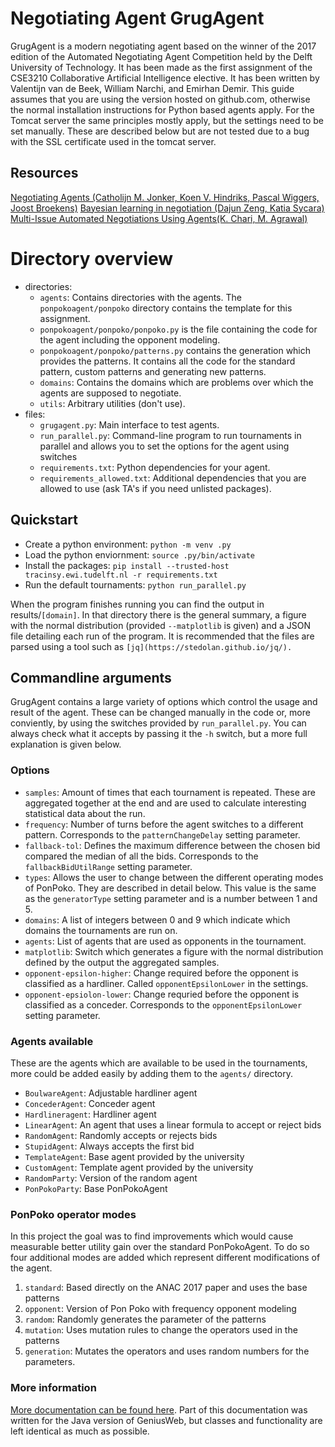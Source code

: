 # Negotiating Agent GrugAgent

GrugAgent is a modern negotiating agent based on the winner of
the 2017 edition of the Automated Negotiating Agent Competition held
by the Delft University of Technology. It has been made as the first
assignment of the CSE3210 Collaborative Artificial Intelligence
elective. It has been written by Valentijn van de Beek, William
Narchi, and Emirhan Demir. This guide assumes that you are using
the version hosted on github.com, otherwise the normal installation
instructions for Python based agents apply. For the Tomcat server
the same principles mostly apply, but the settings need to be set
manually. These are described below but are not tested due to a bug
with the SSL certificate used in the tomcat server.

## Resources

[Negotiating Agents (Catholijn M. Jonker, Koen V. Hindriks, Pascal Wiggers, Joost Broekens)](https://www.semanticscholar.org/paper/Negotiating-Agents-Jonker-Hindriks/34081e82d0575854fcbadd3d31183d3fafcab67f)
[Bayesian learning in negotiation (Dajun Zeng, Katia Sycara)](https://www.semanticscholar.org/paper/Bayesian-learning-in-negotiation-Zeng-Sycara/3146e6b8fa9470749397c2bff1d5f8910ef47a90)
[Multi-Issue Automated Negotiations Using Agents(K. Chari, M. Agrawal)](https://www.semanticscholar.org/paper/Multi-Issue-Automated-Negotiations-Using-Agents-Chari-Agrawal/50044ef3ed085117a25988d654261fc2cf7475e1)

# Directory overview

- directories:
    - `agents`: Contains directories with the agents. The
      `ponpokoagent/ponpoko` directory contains the template for this
      assignment.
	- `ponpokoagent/ponpoko/ponpoko.py` is the file containing the
      code for the agent including the opponent modeling.
	- `ponpokoagent/ponpoko/patterns.py` contains the generation which
      provides the patterns. It contains all the code for the standard
	  pattern, custom patterns and generating new patterns.
    - `domains`: Contains the domains which are problems over which
      the agents are supposed to negotiate.
    - `utils`: Arbitrary utilities (don't use).
- files:
    - `grugagent.py`: Main interface to test agents.
	- `run_parallel.py`: Command-line program to run
      tournaments in parallel and allows you to set the options for
      the agent using switches
    - `requirements.txt`: Python dependencies for your agent.
    - `requirements_allowed.txt`: Additional dependencies that you are
      allowed to use (ask TA's if you need unlisted packages).

## Quickstart
- Create a python environment: `python -m venv .py`
- Load the python enviornment: `source .py/bin/activate`
- Install the packages: `pip install --trusted-host tracinsy.ewi.tudelft.nl -r requirements.txt`
- Run the default tournaments: `python run_parallel.py`

When the program finishes running you can find the output in
results/`[domain]`. In that directory there is the general summary, a
figure with the normal distribution (provided `--matplotlib` is given)
and a JSON file detailing each run of the program. It is recommended
that the files are parsed using a tool such as
`[jq](https://stedolan.github.io/jq/).`

## Commandline arguments
GrugAgent contains a large variety of options which control the usage
and result of the agent. These can be changed manually in the code or,
more conviently, by using the switches provided by
`run_parallel.py`. You can always check what it accepts by passing it
the `-h` switch, but a more full explanation is given below.

### Options
- `samples`: Amount of times that each tournament is repeated. These
  are aggregated together at the end and are used to calculate
  interesting statistical data about the run.
- `frequency`: Number of turns before the agent switches to a
  different pattern. Corresponds to the `patternChangeDelay` setting
  parameter.
- `fallback-tol`: Defines the maximum difference between the chosen
  bid compared the median of all the bids. Corresponds to the
  `fallbackBidUtilRange` setting parameter.
- `types`: Allows the user to change between the different operating
  modes of PonPoko. They are described in detail below. This value
  is the same as the `generatorType` setting parameter and is a
  number between 1 and 5.
- `domains`: A list of integers between 0 and 9 which indicate which
  domains the tournaments are run on.
- `agents`: List of agents that are used as opponents in the
  tournament.
- `matplotlib`: Switch which generates a figure with the normal
  distribution defined by the output the aggregated samples.
- `opponent-epsilon-higher`: Change required before the opponent is
  classified as a hardliner. Called `opponentEpsilonLower` in the
  settings.
- `opponent-epsiolon-lower`: Change requried before the opponent is
  classified as a conceder. Corresponds to the `opponentEpsilonLower`
  setting parameter.

### Agents available
These are the agents which are available to be used in the
tournaments, more could be added easily by adding them to the
`agents/` directory.

- `BoulwareAgent`: Adjustable hardliner agent
- `ConcederAgent`: Conceder agent
- `Hardlineragent`: Hardliner agent
- `LinearAgent`: An agent that uses a linear formula to accept or
  reject bids
- `RandomAgent`: Randomly accepts or rejects bids
- `StupidAgent`: Always accepts the first bid
- `TemplateAgent`: Base agent provided by the university
- `CustomAgent`: Template agent provided by the university
- `RandomParty`: Version of the random agent
- `PonPokoParty`: Base PonPokoAgent

### PonPoko operator modes
In this project the goal was to find improvements which would cause
measurable better utility gain over the standard PonPokoAgent. To do
so four additional modes are added which represent different
modifications of the agent.

1. `standard`: Based directly on the ANAC 2017 paper and uses the base
   patterns
2. `opponent`: Version of Pon Poko with frequency opponent modeling
3. `random`: Randomly generates the parameter of the patterns
4. `mutation`: Uses mutation rules to change the operators used in the
   patterns
5. `generation`: Mutates the operators and uses random numbers for the
   parameters.

### More information

[More documentation can be found
here](https://tracinsy.ewi.tudelft.nl/pubtrac/GeniusWebPython/wiki/WikiStart). Part
of this documentation was written for the Java version of GeniusWeb,
but classes and functionality are left identical as much as possible.
